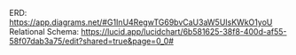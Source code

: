 ERD: https://app.diagrams.net/#G1InU4RegwTG69bvCaU3aW5UIsKWkO1yoU  
Relational Schema: https://lucid.app/lucidchart/6b581625-38f8-400d-af55-58f07dab3a75/edit?shared=true&page=0_0#
